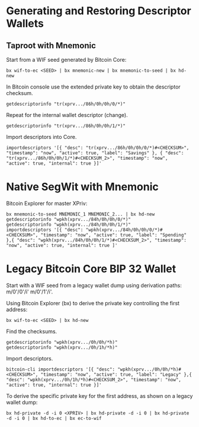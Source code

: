 # Generating and Restoring Descriptor Wallets

## Taproot with Mnemonic

Start from a WIF seed generated by Bitcoin Core:

    bx wif-to-ec <SEED> | bx mnemonic-new | bx mnemonic-to-seed | bx hd-new

In Bitcoin console use the extended private key to obtain the descriptor checksum.

    getdescriptorinfo "tr(xprv.../86h/0h/0h/0/*)"

Repeat for the internal wallet descriptor (change).

    getdescriptorinfo "tr(xprv.../86h/0h/0h/1/*)"

Import descriptors into Core.

    importdescriptors '[{ "desc": "tr(xprv.../86h/0h/0h/0/*)#<CHECKSUM>", "timestamp": "now", "active": true, "label": "Savings" }, { "desc": "tr(xprv.../86h/0h/0h/1/*)#<CHECKSUM_2>", "timestamp": "now", "active": true, "internal": true }]'

# Native SegWit with Mnemonic

Bitcoin Explorer for master XPriv:

    bx mnemonic-to-seed MNEMONIC_1 MNEMONIC_2... | bx hd-new
    getdescriptorinfo "wpkh(xprv.../84h/0h/0h/0/*)"
    getdescriptorinfo "wpkh(xprv.../84h/0h/0h/1/*)"
    importdescriptors '[{ "desc": "wpkh(xprv.../84h/0h/0h/0/*)#<CHECKSUM>", "timestamp": "now", "active": true, "label": "Spending" },{ "desc": "wpkh(xprv.../84h/0h/0h/1/*)#<CHECKSUM_2>", "timestamp": "now", "active": true, "internal": true ]'

# Legacy Bitcoin Core BIP 32 Wallet

Start with a WIF seed from a legacy wallet dump using derivation paths: m/0'/0'/i' m/0'/1'/i'.

Using Bitcoin Explorer (bx) to derive the private key controlling the first address:

    bx wif-to-ec <SEED> | bx hd-new

Find the checksums.

    getdescriptorinfo "wpkh(xprv.../0h/0h/*h)"
    getdescriptorinfo "wpkh(xprv.../0h/1h/*h)"

Import descriptors.

    bitcoin-cli importdescriptors '[{ "desc": "wpkh(xprv.../0h/0h/*h)#<CHECKSUM>", "timestamp": "now", "active": true, "label": "Legacy" },{ "desc": "wpkh(xprv.../0h/1h/*h)#<CHECKSUM_2>", "timestamp": "now", "active": true, "internal": true }]'

To derive the specific private key for the first address, as shown on a legacy wallet dump:

    bx hd-private -d -i 0 <XPRIV> | bx hd-private -d -i 0 | bx hd-private -d -i 0 | bx hd-to-ec | bx ec-to-wif


